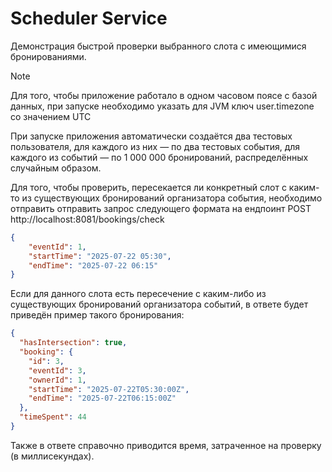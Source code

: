 # Scheduler Service

Демонстрация быстрой проверки выбранного слота с имеющимися бронированиями.

> [!NOTE]
> Для того, чтобы приложение работало в одном часовом поясе с базой данных, при запуске необходимо указать для JVM
> ключ user.timezone со значением UTC

При запуске приложения автоматически создаётся два тестовых пользователя, для каждого из них — по два тестовых события,
для каждого из событий — по 1 000 000 бронирований, распределённых случайным образом.

Для того, чтобы проверить, пересекается ли конкретный слот с каким-то из существующих бронирований организатора события,
необходимо отправить отправить запрос следующего формата на ендпоинт POST http://localhost:8081/bookings/check
```json
{
    "eventId": 1,
    "startTime": "2025-07-22 05:30",
    "endTime": "2025-07-22 06:15"
}
```

Если для данного слота есть пересечение с каким-либо из существующих бронирований организатора событий, в ответе будет 
приведён пример такого бронирования:
```json
{
  "hasIntersection": true,
  "booking": {
    "id": 3,
    "eventId": 3,
    "ownerId": 1,
    "startTime": "2025-07-22T05:30:00Z",
    "endTime": "2025-07-22T06:15:00Z"
  },
  "timeSpent": 44
}
```

Также в ответе справочно приводится время, затраченное на проверку (в миллисекундах).
